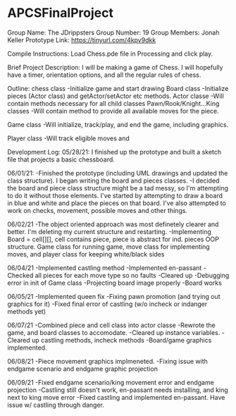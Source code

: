 # APCSFinalProject
Group Name: The JDrippsters
Group Number: 19
Group Members: Jonah Keller
Prototype Link: https://tinyurl.com/4kpv9dkk

Compile Instructions: Load Chess.pde file in Processing and click play.

Brief Project Description: I will be making a game of Chess. I will hopefully have a timer, orientation options, and all the regular rules of chess.






Outline:
chess class
-Initialize game and start drawing
Board class
-Initialize pieces (Actor class) and getActor/setActor etc methods.
Actor classe
-Will contain methods necessary for all child classes
Pawn/Rook/Knight...King classes
-Will contain method to provide all available moves for the piece.

Game class
-Will initialize, track/play, and end the game, including graphics.

Player class
-Will track eligible moves and

Development Log:
05/28/21: I finished up the prototype and built a sketch file that projects a basic chessboard.

06/01/21:
-Finished the prototype (including UML drawings and updated the class structure). I began writing the board and pieces classes.
-I decided the board and piece class structure might be a tad messy, so I'm attempting to do it without those elements. I've started by attempting to draw a board in blue and white and place the pieces on that board. I've also attempted to work on checks, movement, possible moves and other things.


06/02/21
-The object oriented approach was most definetely clearer and better. I'm deleting my current structure and restarting.
-Implementing Board = cell[][], cell contains piece, piece is abstract for ind. pieces OOP structure. Game class for running game, move class for implementing moves, and player class for keeping white/black sides

06/04/21
-Implemented castling method
-Implemented en-passant
-Checked all pieces for each move type so no faults
-Cleared up
-Debugging error in init of Game class
-Projecting board image properly
-Board works

06/05/21
-Implemented queen fix
-Fixing pawn promotion (and trying out graphics for it)
-Fixed final error of castling (w/o incheck or indanger methods yet)

06/07/21
-Combined piece and cell class into actor classe
-Rewrote the game, and board classes to accomodate.
-Cleared up instance variables.
-Cleared up castling methods, incheck methods
-Board/game graphics implemented.

06/08/21
-Piece movement graphics implmeneted.
-Fixing issue with endgame scenario and endgame graphic projection

06/09/21
-Fixed endgame scenario/king movement error and endgame projection
-Castling still doesn't work, en-passant needs installing, and king next to king move error
-Fixed castling and implemented en-passant. Have issue w/ castling through danger.
```
